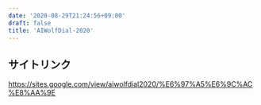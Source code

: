 ```yaml
---
date: '2020-08-29T21:24:56+09:00'
draft: false
title: 'AIWolfDial-2020'
---
```


## サイトリンク
https://sites.google.com/view/aiwolfdial2020/%E6%97%A5%E6%9C%AC%E8%AA%9E
